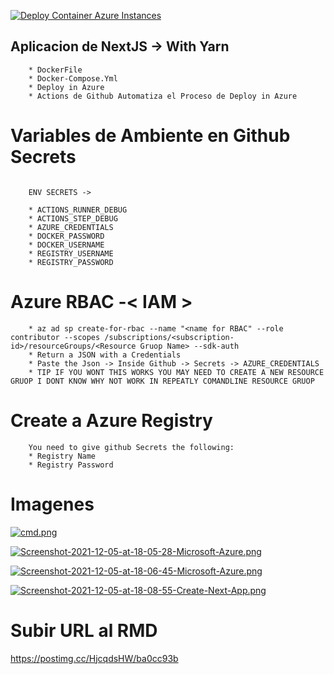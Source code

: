 [![Deploy Container Azure Instances](https://github.com/katchvidal/fuzzy-waddle/actions/workflows/CI.yml/badge.svg)](https://github.com/katchvidal/fuzzy-waddle/actions/workflows/CI.yml)

## Aplicacion de NextJS -> With Yarn

```
    * DockerFile
    * Docker-Compose.Yml
    * Deploy in Azure
    * Actions de Github Automatiza el Proceso de Deploy in Azure
```

# Variables de Ambiente en Github Secrets

```

    ENV SECRETS ->

    * ACTIONS_RUNNER_DEBUG
    * ACTIONS_STEP_DEBUG
    * AZURE_CREDENTIALS
    * DOCKER_PASSWORD
    * DOCKER_USERNAME
    * REGISTRY_USERNAME
    * REGISTRY_PASSWORD

```

# Azure RBAC -< IAM >

```
    * az ad sp create-for-rbac --name "<name for RBAC" --role contributor --scopes /subscriptions/<subscription-id>/resourceGroups/<Resource Gruop Name> --sdk-auth
    * Return a JSON with a Credentials
    * Paste the Json -> Inside Github -> Secrets -> AZURE_CREDENTIALS
    * TIP IF YOU WONT THIS WORKS YOU MAY NEED TO CREATE A NEW RESOURCE GRUOP I DONT KNOW WHY NOT WORK IN REPEATLY COMANDLINE RESOURCE GRUOP

```

# Create a Azure Registry

```
    You need to give github Secrets the following:
    * Registry Name
    * Registry Password
```

# Imagenes

[![cmd.png](https://i.postimg.cc/RVNn55rW/cmd.png)](https://postimg.cc/BXfvHzn3)

[![Screenshot-2021-12-05-at-18-05-28-Microsoft-Azure.png](https://i.postimg.cc/zv3wcySB/Screenshot-2021-12-05-at-18-05-28-Microsoft-Azure.png)](https://postimg.cc/RJ5n3VY5)

[![Screenshot-2021-12-05-at-18-06-45-Microsoft-Azure.png](https://i.postimg.cc/1RYrNKsN/Screenshot-2021-12-05-at-18-06-45-Microsoft-Azure.png)](https://postimg.cc/xqMzwMk0)

[![Screenshot-2021-12-05-at-18-08-55-Create-Next-App.png](https://i.postimg.cc/7Pmw1fWz/Screenshot-2021-12-05-at-18-08-55-Create-Next-App.png)](https://postimg.cc/HjcqdsHW)

# Subir URL al RMD

https://postimg.cc/HjcqdsHW/ba0cc93b
